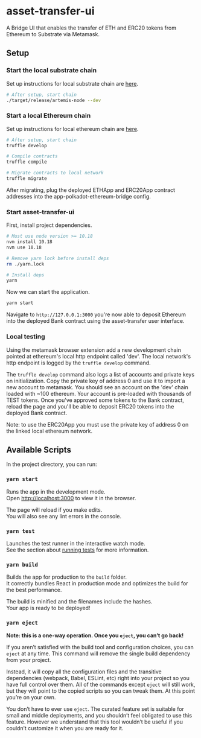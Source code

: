 # asset-transfer-ui

A Bridge UI that enables the transfer of ETH and ERC20 tokens from Ethereum to Substrate via Metamask.

## Setup

### Start the local substrate chain

Set up instructions for local substrate chain are [here](https://github.com/Snowfork/polkadot-ethereum/tree/main/parachain).

```bash
# After setup, start chain
./target/release/artemis-node --dev
```

### Start a local Ethereum chain

Set up instructions for local ethereum chain are [here](https://github.com/Snowfork/polkadot-ethereum/tree/main/ethereum).
```bash
# After setup, start chain
truffle develop

# Compile contracts
truffle compile

# Migrate contracts to local network
truffle migrate
```

After migrating, plug the deployed ETHApp and ERC20App contract addresses into the app-polkadot-ethereum-bridge config.

### Start asset-transfer-ui

First, install project dependencies.
```bash
# Must use node version >= 10.18
nvm install 10.18
nvm use 10.18

# Remove yarn lock before install deps
rm ./yarn.lock

# Install deps
yarn
```

Now we can start the application.
```bash
yarn start
```

Navigate to `http://127.0.0.1:3000` you're now able to deposit Ethereum into the deployed Bank contract 
using the asset-transfer user interface.

### Local testing

Using the metamask browser extension add a new development chain pointed at ethereum's local http endpoint called 'dev'. The local network's http endpoint is logged by the `truffle develop` command.

The `truffle develop` command also logs a list of accounts and private keys on initialization. Copy the private key of address 0 and use it to import a new account to metamask. You should see an account on the 'dev' chain loaded with ~100 ethereum. Your account is pre-loaded with thousands of TEST tokens. Once you've approved some tokens to the Bank contract, reload the page and you'll be able to deposit ERC20 tokens into the deployed Bank contract.

Note: to use the ERC20App you must use the private key of address 0 on the linked local ethereum network.

## Available Scripts

In the project directory, you can run:

### `yarn start`

Runs the app in the development mode.<br />
Open [http://localhost:3000](http://localhost:3000) to view it in the browser.

The page will reload if you make edits.<br />
You will also see any lint errors in the console.

### `yarn test`

Launches the test runner in the interactive watch mode.<br />
See the section about [running tests]() for more information.

### `yarn build`

Builds the app for production to the `build` folder.<br />
It correctly bundles React in production mode and optimizes the build for the best performance.

The build is minified and the filenames include the hashes.<br />
Your app is ready to be deployed!


### `yarn eject`

**Note: this is a one-way operation. Once you `eject`, you can’t go back!**

If you aren’t satisfied with the build tool and configuration choices, you can `eject` at any time. This command will remove the single build dependency from your project.

Instead, it will copy all the configuration files and the transitive dependencies (webpack, Babel, ESLint, etc) right into your project so you have full control over them. All of the commands except `eject` will still work, but they will point to the copied scripts so you can tweak them. At this point you’re on your own.

You don’t have to ever use `eject`. The curated feature set is suitable for small and middle deployments, and you shouldn’t feel obligated to use this feature. However we understand that this tool wouldn’t be useful if you couldn’t customize it when you are ready for it.
